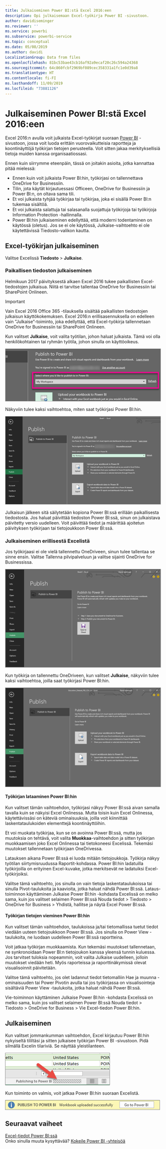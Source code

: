 ```yaml
---
title: Julkaiseminen Power BI:stä Excel 2016:een
description: Opi julkaisemaan Excel-työkirja Power BI -sivustoon.
author: davidiseminger
ms.reviewer: ''
ms.service: powerbi
ms.subservice: powerbi-service
ms.topic: conceptual
ms.date: 05/08/2019
ms.author: davidi
LocalizationGroup: Data from files
ms.openlocfilehash: 81bc53bae43cb16af92a9ecaf20c26c594a24368
ms.sourcegitcommit: 64c860fcbf2969bf089cec358331a1fc1e0d39a8
ms.translationtype: HT
ms.contentlocale: fi-FI
ms.lasthandoff: 11/09/2019
ms.locfileid: "73881126"
---
```

# <a name="publish-to-power-bi-from-excel-2016"></a>Julkaiseminen Power BI:stä Excel 2016:een
Excel 2016:n avulla voit julkaista Excel-työkirjat suoraan [Power BI](https://powerbi.microsoft.com) -sivustoon, jossa voit luoda erittäin vuorovaikutteisia raportteja ja koontinäyttöjä työkirjan tietojen perusteella. Voit sitten jakaa merkityksellisiä tietoja muiden kanssa organisaatiossasi.

Ennen kuin siirrymme eteenpäin, tässä on joitakin asioita, jotka kannattaa pitää mielessä:

* Ennen kuin voit julkaista Power BI:hin, työkirjasi on tallennettava OneDrive for Businessiin.
* Tilin, jota käytät kirjautuessasi Officeen, OneDrive for Businessiin ja Power BI:n, on oltava sama tili.
* Et voi julkaista tyhjää työkirjaa tai työkirjaa, joka ei sisällä Power BI:n tukemaa sisältöä.
* Et voi julkaista salattuja tai salasanalla suojattuja työkirjoja tai työkirjoja Information Protection -hallinnalla.
* Power BI:hin julkaiseminen edellyttää, että moderni todentaminen on käytössä (oletus). Jos se ei ole käytössä, Julkaise-vaihtoehto ei ole käytettävissä Tiedosto-valikon kautta.

## <a name="to-publish-your-excel-workbook"></a>Excel-työkirjan julkaiseminen
Valitse Excelissä **Tiedosto** > **Julkaise**.

### <a name="local-file-publishing"></a>Paikallisen tiedoston julkaiseminen
Helmikuun 2017 päivityksestä alkaen Excel 2016 tukee paikallisten Excel-tiedostojen julkaisua. Niitä ei tarvitse tallentaa OneDrive for Businessiin tai SharePoint Onlineen.

> [!IMPORTANT]
> Vain Excel 2016 Office 365 -tilauksella sisältää paikallisten tiedostojen julkaisun käyttökokemuksen. Excel 2016:n erillisasennuksella on edelleen vain ”Julkaise”-toiminto, joka edellyttää, että Excel-työkirja tallennetaan OneDrive for Businessiin tai SharePoint Onlineen.
> 
> 

Kun valitset **Julkaise**, voit valita työtilan, johon haluat julkaista. Tämä voi olla henkilökohtainen tai ryhmän työtila, johon sinulla on käyttöoikeus.

![](media/service-publish-from-excel/pbi_choose_workspace.png)

Näkyviin tulee kaksi vaihtoehtoa, miten saat työkirjasi Power BI:hin.

![](media/service-publish-from-excel/pbi_uploadexport3.png)

Julkaisun jälkeen sitä säilytetään kopiona Power BI:ssä erillään paikallisesta tiedostosta. Jos haluat päivittää tiedoston Power BI:ssä, sinun on julkaistava päivitetty versio uudelleen. Voit päivittää tiedot ja määrittää ajoitetun päivityksen työkirjaan tai tietojoukkoon Power BI:ssä.

### <a name="publishing-from-excel-standalone"></a>Julkaiseminen erillisestä Excelistä
Jos työkirjaasi ei ole vielä tallennettu OneDriveen, sinun tulee tallentaa se sinne ensin. Valitse Tallenna pilvipalveluun ja valitse sijainti OneDrive for Businessissa.

![](media/service-publish-from-excel/pbi_savetoonedrive2.png)

Kun työkirja on tallennettu OneDriveen, kun valitset **Julkaise**, näkyviin tulee kaksi vaihtoehtoa, joilla saat työkirjasi Power BI:hin.

![](media/service-publish-from-excel/pbi_uploadexport2.png)

#### <a name="upload-your-workbook-to-power-bi"></a>Työkirjan lataaminen Power BI:hin
Kun valitset tämän vaihtoehdon, työkirjasi näkyy Power BI:ssä aivan samalla tavalla kuin se näkyisi Excel Onlinessa. Mutta toisin kuin Excel Onlinessa, käytettävissäsi on käteviä ominaisuuksia, joilla voit kiinnittää laskentataulukoiden elementtejä koontinäyttöihin.

Et voi muokata työkirjaa, kun se on avoinna Power BI:ssä, mutta jos muutoksia on tehtävä, voit valita **Muokkaa**-vaihtoehdon ja sitten työkirjan muokkaamisen joko Excel Onlinessa tai tietokoneesi Excelissä. Tekemäsi muutokset tallennetaan työkirjaan OneDrivessa.

Latauksen aikana Power BI:ssä ei luoda mitään tietojoukkoja. Työkirja näkyy työtilan siirtymisruudussa Raportit-kohdassa. Power BI:hin ladatuilla työkirjoilla on erityinen Excel-kuvake, jotka merkitsevät ne ladatuiksi Excel-työkirjoiksi.

Valitse tämä vaihtoehto, jos sinulla on vain tietoja laskentataulukoissa tai sinulla Pivot-taulukoita ja kaavioita, jotka haluat nähdä Power BI:ssä.
Lataus-toiminnon käyttäminen Julkaise Power BI:hin -kohdasta Excelissä on melko sama, kuin jos valitset selaimen Power BI:ssä Nouda tiedot > Tiedosto > OneDrive for Business > Yhdistä, hallitse ja näytä Excel Power BI:ssä.

#### <a name="export-workbook-data-to-power-bi"></a>Työkirjan tietojen vieminen Power BI:hin
Kun valitset tämän vaihtoehdon, taulukoissa ja/tai tietomallissa tuetut tiedot viedään uuteen tietojoukkoon Power BI:ssä. Jos sinulla on Power View -taulukoita, ne luodaan uudelleen Power BI:ssä raportteina.

Voit jatkaa työkirjan muokkaamista. Kun tekemäsi muutokset tallennetaan, ne synkronoidaan Power BI:n tietojoukon kanssa yleensä tunnin kuluessa. Jos tarvitset tuloksia nopeammin, voit valita Julkaise uudelleen, jolloin muutokset viedään heti. Myös raporteissa ja raporttinäkymissä olevat visualisoinnit päivitetään.

Valitse tämä vaihtoehto, jos olet ladannut tiedot tietomalliin Hae ja muunna -ominaisuuden tai Power Pivotin avulla tai jos työkirjassa on visualisointeja sisältäviä Power View -taulukoita, jotka haluat nähdä Power BI:ssä.

Vie-toiminnon käyttäminen Julkaise Power BI:hin -kohdasta Excelissä on melko sama, kuin jos valitset selaimen Power BI:ssä Nouda tiedot > Tiedosto > OneDrive for Business > Vie Excel-tiedon Power BI:hin.

## <a name="publishing"></a>Julkaiseminen
Kun valitset jommankumman vaihtoehdon, Excel kirjautuu Power BI:hin nykyiseltä tililtäsi ja sitten julkaisee työkirjan Power BI -sivustoon. Pidä silmällä Excelin tilariviä. Se näyttää yleistilanteen.

![](media/service-publish-from-excel/pbi_publishingstatus.png)

Kun toiminto on valmis, voit jatkaa Power BI:hin suoraan Excelistä.

![](media/service-publish-from-excel/pbi_gotopbi.png)

## <a name="next-steps"></a>Seuraavat vaiheet
[Excel-tiedot Power BI:ssä](service-excel-workbook-files.md)  
Onko sinulla muuta kysyttävää? [Kokeile Power BI -yhteisöä](https://community.powerbi.com/)

